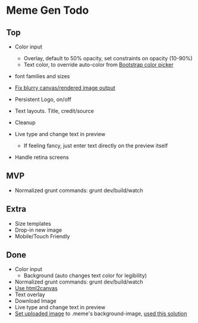 # Meme Gen Todo

## Top

* Color input
  * Overlay, default to 50% opacity, set constraints on opacity (10-90%)
  * Text color, to override auto-color from [Bootstrap color picker][5]
* font families and sizes
* [Fix blurry canvas/rendered image output][3]
* Persistent Logo, on/off
* Text layouts. Title, credit/source
* Cleanup

* Live type and change text in preview
  * If feeling fancy, just enter text directly on the preview itself
* Handle retina screens

## MVP

* Normalized grunt commands: grunt dev/build/watch

## Extra

* Size templates
* Drop-in new image
* Mobile/Touch Friendly


## Done

* Color input
  * Background (auto changes text color for legibility)
* Normalized grunt commands: grunt dev/build/watch
* [Use html2canvas](http://www.javascriptoo.com/html2canvas)
* Text overlay
* Download Image
* Live type and change text in preview
* [Set uploaded image][1] to .meme's background-image, [used this solution][2]


[1]: http://stackoverflow.com/questions/12368910/html-display-image-after-selecting-filename
[2]: http://stackoverflow.com/questions/16312930/how-to-preview-an-uploaded-image-as-the-background-image-of-a-div
[3]: https://github.com/niklasvh/html2canvas/issues/340
[4]: http://bgrins.github.io/TinyColor/
[5]: http://www.virtuosoft.eu/code/bootstrap-colorpickersliders/
